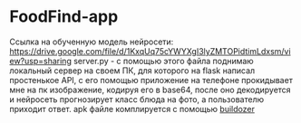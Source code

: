 # FoodFind-app
Ссылка на обученную модель нейросети: https://drive.google.com/file/d/1KxqUq75cYWYXgI3lyZMTOPidtimLdxsm/view?usp=sharing
server.py - с помощью этого файла поднимаю локальный сервер на своем ПК, для которого на flask написал простенькое API, с его помощью приложение на телефоне прокидывает мне на пк изображение, кодируя его в base64, после оно декодируется и нейросеть прогнозирует класс блюда на фото, а пользователю приходит ответ.
apk файле комплируется с помощью [buildozer](https://github.com/kivy/buildozer)
